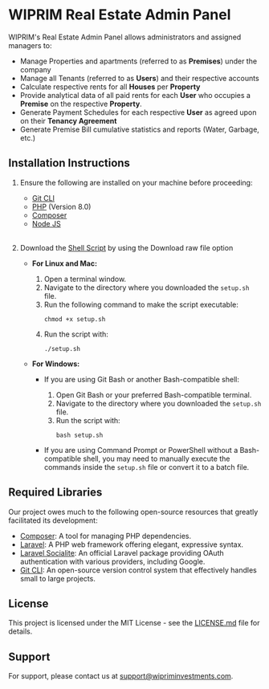 # WIPRIM Real Estate Admin Panel
WIPRIM's Real Estate Admin Panel allows administrators and assigned managers to:

- Manage Properties and apartments (referred to as **Premises**) under the company
- Manage all Tenants (referred to as **Users**) and their respective accounts
- Calculate respective rents for all **Houses** per **Property**
- Provide analytical data of all paid rents for each **User** who occupies a **Premise** on the respective **Property**.
- Generate Payment Schedules for each respective **User** as agreed upon on their **Tenancy Agreement**
- Generate Premise Bill cumulative statistics and reports (Water, Garbage, etc.)

## Installation Instructions
1. Ensure the following are installed on your machine before proceeding:
    - [Git CLI](https://git-scm.com/downloads)
    - [PHP](https://windows.php.net/download#php-8.0) (Version 8.0)
    - [Composer](https://getcomposer.org/download/)
    - [Node JS](https://nodejs.org/en/download)
      <br><br>
2. Download the [Shell Script](https://github.com/ari3skin/WIPRIM-RealEstate-System/blob/master/admin/setup.sh) by using the Download raw file option

    - **For Linux and Mac:**
        1. Open a terminal window.
        2. Navigate to the directory where you downloaded the `setup.sh` file.
        3. Run the following command to make the script executable:
           ```
           chmod +x setup.sh
           ```
        4. Run the script with:
           ```
           ./setup.sh
           ```

    - **For Windows:**
        - If you are using Git Bash or another Bash-compatible shell:
            1. Open Git Bash or your preferred Bash-compatible terminal.
            2. Navigate to the directory where you downloaded the `setup.sh` file.
            3. Run the script with:
               ```
               bash setup.sh
               ```

        - If you are using Command Prompt or PowerShell without a Bash-compatible shell, you may need to manually execute the commands inside the `setup.sh` file or convert it to a batch file.


## Required Libraries
Our project owes much to the following open-source resources that greatly facilitated its development:

- [Composer](https://getcomposer.org/): A tool for managing PHP dependencies.
- [Laravel](https://laravel.com/): A PHP web framework offering elegant, expressive syntax.
- [Laravel Socialite](https://laravel.com/docs/socialite): An official Laravel package providing OAuth authentication with various providers, including Google.
- [Git CLI](https://git-scm.com/): An open-source version control system that effectively handles small to large projects.

## License

This project is licensed under the MIT License - see the [LICENSE.md](LICENSE.md) file for details.

## Support

For support, please contact us at [support@wipriminvestments.com](mailto:support@wipriminvestments.com).
